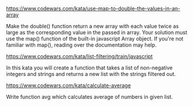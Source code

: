https://www.codewars.com/kata/use-map-to-double-the-values-in-an-array

Make the double() function return a new array with each value twice as large as the corresponding value in the passed in array. Your solution must use the map() function of the built-in javascript Array object. If you're not familiar with map(), reading over the documentation may help.

https://www.codewars.com/kata/list-filtering/train/javascript

In this kata you will create a function that takes a list of non-negative integers and strings and returns a new list with the strings filtered out.

https://www.codewars.com/kata/calculate-average

Write function avg which calculates average of numbers in given list.